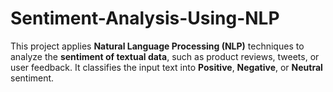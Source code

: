# Sentiment-Analysis-Using-NLP
This project applies **Natural Language Processing (NLP)** techniques to analyze the **sentiment of textual data**, such as product reviews, tweets, or user feedback. It classifies the input text into **Positive**, **Negative**, or **Neutral** sentiment.
